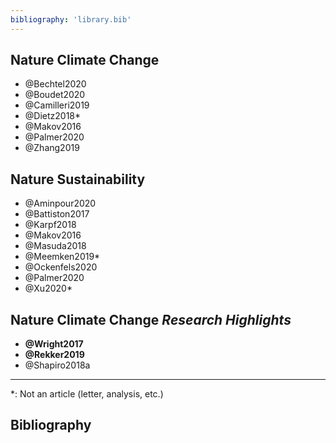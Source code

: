 ```yaml
---
bibliography: 'library.bib'
---
```



## Nature Climate Change

* @Bechtel2020
* @Boudet2020
* @Camilleri2019
* @Dietz2018*
* @Makov2016
* @Palmer2020
* @Zhang2019

## Nature Sustainability

* @Aminpour2020
* @Battiston2017
* @Karpf2018
* @Makov2016
* @Masuda2018
* @Meemken2019*
* @Ockenfels2020
* @Palmer2020
* @Xu2020*

## Nature Climate Change _Research Highlights_

* **@Wright2017**
* **@Rekker2019**
* @Shapiro2018a

---

\*: Not an article (letter, analysis, etc.)

## Bibliography